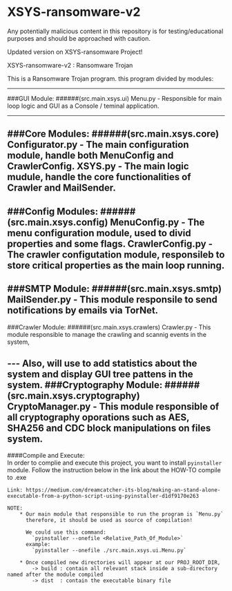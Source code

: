 # XSYS-ransomware-v2

Any potentially malicious content in this repository is for testing/educational purposes and should be approached with caution.

Updated version on XSYS-ransomware Project!


XSYS-ransomware-v2 : Ransomware Trojan


This is a Ransomware Trojan program.
this program divided by modules:

---
###GUI Module:
######(src.main.xsys.ui) 
    Menu.py             -   Responsible for main loop logic and GUI as a Console / teminal application.

---
###Core Modules:
######(src.main.xsys.core)
    Configurator.py     -   The main configuration module, handle both MenuConfig and CrawlerConfig.
    XSYS.py             -   The main logic mudule, handle the core functionalities of Crawler and MailSender.
---
###Config Modules:
######(src.main.xsys.config)
    MenuConfig.py       -   The menu configuration module, used to divid properties and some flags.
    CrawlerConfig.py    -   The crawler configutation module, responsileb to store critical properties as the main loop running.
---   
###SMTP Module:
######(src.main.xsys.smtp)
    MailSender.py       -   This module responsile to send notifications by emails via TorNet.
--- 
###Crawler Module:
######(src.main.xsys.crawlers)
    Crawler.py          -   This module responsible to manage the crawling and scannig events in the system,  

---                            Also, will use to add statistics about the system and display GUI tree pattens in the system.
###Cryptography Module:
######(src.main.xsys.cryptography)
    CryptoManager.py    -   This module responsible of all cryptography oporations such as AES, SHA256 and CDC block
                            manipulations on files system.                             
---
####Compile and Execute:    
    In order to complie and execute this project,
    you want to install `pyinstaller` module.
    Follow the instruction below in the link about the HOW-TO compile to .exe
    
    Link: https://medium.com/dreamcatcher-its-blog/making-an-stand-alone-executable-from-a-python-script-using-pyinstaller-d1df9170e263
    
    NOTE:
        * Our main module that responsible to run the program is `Menu.py`
          therefore, it should be used as source of compilation! 
        
          We could use this command:
            `pyinstaller --onefile <Relative_Path_Of_Module>`
          example:
            `pyinstaller --onefile ./src.main.xsys.ui.Menu.py`
            
        * Once compiled new directories will appear at our PROJ_ROOT_DIR, 
            -> build : contain all relevant stack inside a sub-directory named after the module compiled
            -> dist  : contain the executable binary file  
